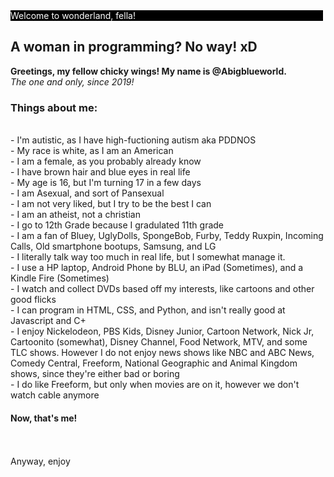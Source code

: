 <div style="background-color: black; width:500px; color: white"> Welcome to wonderland, fella! </div>

<h2> A woman in programming? No way! xD </h2>


<b> Greetings, my fellow chicky wings! My name is @Abigblueworld. </b> <br>
<i> The one and only, since 2019! </i> <br>
<h3> Things about me:</h3> <br>
- I'm autistic, as I have high-fuctioning autism aka PDDNOS <br>
- My race is white, as I am an American <br>
- I am a female, as you probably already know <br>
- I have brown hair and blue eyes in real life <br>
- My age is 16, but I'm turning 17 in a few days <br>
- I am Asexual, and sort of Pansexual <br>
- I am not very liked, but I try to be the best I can <br>
- I am an atheist, not a christian <br>
- I go to 12th Grade because I gradulated 11th grade <br> 
- I am a fan of Bluey, UglyDolls, SpongeBob, Furby, Teddy Ruxpin, Incoming Calls, Old smartphone bootups, Samsung, and LG <br>
- I literally talk way too much in real life, but I somewhat manage it. <br>
- I use a HP laptop, Android Phone by BLU, an iPad (Sometimes), and a Kindle Fire (Sometimes) <br>
- I watch and collect DVDs based off my interests, like cartoons and other good flicks <br>
- I can program in HTML, CSS, and Python, and isn't really good at Javascript and C+ <br>
- I enjoy Nickelodeon, PBS Kids, Disney Junior, Cartoon Network, Nick Jr, Cartoonito (somewhat), Disney Channel, Food Network, MTV, and some TLC shows. However I do not enjoy news shows like NBC and ABC News, Comedy Central, Freeform, National Geographic and Animal Kingdom shows, since they're either bad or boring <br>
- I do like Freeform, but only when movies are on it, however we don't watch cable anymore <br>
<h4> Now, that's me!</h4>
  <br> <br>
Anyway, enjoy

<!---
Abigblueworld/Abigblueworld is a ✨ special ✨ person repository because they're autistic and its `README.md` (this file) appears on your GitHub profile.
You can click the Preview link to take a look at your changes.
--->
